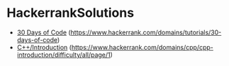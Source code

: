 # HackerrankSolutions
- [30 Days of Code](https://github.com/yuhansi/HackerrankSolutions/tree/master/30%20Days%20of%20Code) (https://www.hackerrank.com/domains/tutorials/30-days-of-code)
- [C++/Introduction](https://www.hackerrank.com/domains/cpp/cpp-introduction/difficulty/all/page/1) (https://www.hackerrank.com/domains/cpp/cpp-introduction/difficulty/all/page/1)